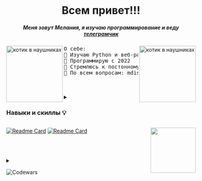 <b><h1 align='center'>Всем привет!!!</h1></b>
<h5 align='center' >Меня зовут Мелания, я изучаю программирование и веду <a href='https://t.me/IT_for_breakfast'>телеграмчик</a></h5>
<img src='https://otzz.ru/wp-content/uploads/2023/12/kotenok-za-kompiuterom-1.webp' alt='котик в наушниках' height=150px align='left'>
<img src='https://flomaster.top/uploads/posts/2023-01/1673573482_flomaster-club-p-kot-za-kompyuterom-risunok-oboi-2.jpg' alt='котик в наушниках' height=150px align='right'>
<pre>
О себе:
🌸 Изучаю Python и веб-разработку
🌱 Программирую с 2022
🌟 Стремлюсь к постонному саморазвитию и не боюсь нового
💬 По всем вопросам: mdiscool1@mail.ru
</pre>
<br></br>
<details>
  <summary>
    <h3>Навыки и скиллы 💡</h3>
  </summary>
  <details>
    <summary>
  
  ![Python](https://img.shields.io/badge/python-3670A0?style=for-the-badge&logo=python&logoColor=ffdd54)
    </summary>
  ![Bootstrap](https://img.shields.io/badge/bootstrap-%238511FA.svg?style=for-the-badge&logo=bootstrap&logoColor=white)
    ![Flask](https://img.shields.io/badge/flask-%23000.svg?style=for-the-badge&logo=flask&logoColor=white)
    
  </details>
  <details>
    <summary>
      <p>web 🧩</p>
    </summary>
  <p>В процессе изучения</p>
  
  ![HTML5](https://img.shields.io/badge/html5-%23E34F26.svg?style=for-the-badge&logo=html5&logoColor=white)
    ![CSS3](https://img.shields.io/badge/css3-%231572B6.svg?style=for-the-badge&logo=css3&logoColor=white)
    ![JavaScript](https://img.shields.io/badge/javascript-%23323330.svg?style=for-the-badge&logo=javascript&logoColor=%23F7DF1E)
  </details>

  <details>
    <summary>
      <p>Редакторы кода и инструменты 🛠</p>
    </summary>
  
  ![Visual Studio Code](https://img.shields.io/badge/Visual%20Studio%20Code-0078d7.svg?style=for-the-badge&logo=visual-studio-code&logoColor=white)
  ![GitHub](https://img.shields.io/badge/github-%23121011.svg?style=for-the-badge&logo=github&logoColor=white)
  ![Stack Overflow](https://img.shields.io/badge/-Stackoverflow-FE7A16?style=for-the-badge&logo=stack-overflow&logoColor=white)
  ![Notion](https://img.shields.io/badge/Notion-%23000000.svg?style=for-the-badge&logo=notion&logoColor=white)
  ![Canva](https://img.shields.io/badge/Canva-%2300C4CC.svg?style=for-the-badge&logo=Canva&logoColor=white)
  </details>  
</details>

[![Readme Card](https://github-readme-stats.vercel.app/api/pin/?username=dornup&repo=python-web&theme=jolly)](https://github.com/dornup/python-web)
[![Readme Card](https://github-readme-stats.vercel.app/api/pin/?username=dornup&repo=python&theme=jolly)](https://github.com/dornup/python)
<img src='https://external-content.duckduckgo.com/iu/?u=https%3A%2F%2Fi.pinimg.com%2Foriginals%2F88%2Fa2%2Fab%2F88a2ab29c884f44ca8d2804ad8afddcc.png&f=1&nofb=1&ipt=c0e80160d810725a3dba7cc0cbcea9f5936dee0bec19eca48377297ae3a6578f&ipo=images' align='right' width='120px'>

<br></br>

<details>
  <summary>

  ![Codewars](https://img.shields.io/badge/Codewars-B1361E?style=for-the-badge&logo=codewars&logoColor=grey)
  </summary>
  
<img src='https://www.codewars.com/users/dornup/badges/large' width='50%' align='center'>
<p></p>

[![Github Readme Codewars](https://codewars-stats-ignacio-cuadra.vercel.app/?username=dornup&theme=dark)](https://github.com/ignacio-cuadra/github-readme-codewars)
</details>
